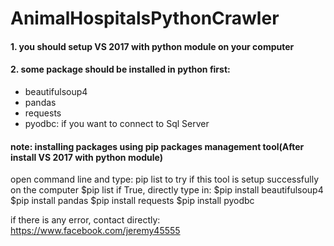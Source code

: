 # AnimalHospitalsPythonCrawler

#### 1. you should setup VS 2017 with python module on your computer
#### 2. some package should be installed in python first:
* beautifulsoup4
* pandas
* requests
* pyodbc: if you want to connect to Sql Server

#### note: installing packages using pip packages management tool(After install VS 2017 with python module)
open command line and type: pip list to try if this tool is setup successfully on the computer
$pip list
if True, directly type in:
$pip install beautifulsoup4
$pip install pandas
$pip install requests
$pip install pyodbc

if there is any error, contact directly: https://www.facebook.com/jeremy45555


